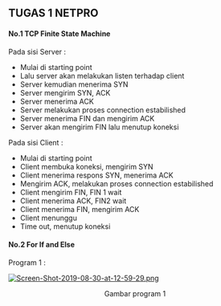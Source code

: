 ## TUGAS 1 NETPRO ##


#### No.1 TCP Finite State Machine ####

Pada sisi Server :

* Mulai di starting point
* Lalu server akan melakukan listen terhadap client
* Server kemudian menerima SYN
* Server mengirim SYN, ACK
* Server menerima ACK
* Server melakukan proses connection estabilished
* Server menerima FIN dan mengirim ACK
* Server akan mengirim FIN lalu menutup koneksi

Pada sisi Client :

* Mulai di starting point
* Client membuka koneksi, mengirim SYN
* Client menerima respons SYN, menerima ACK
* Mengirim ACK, melakukan proses connection estabilished
* Client mengirim FIN, FIN 1 wait
* Client menerima ACK, FIN2 wait
* Client menerima FIN, mengirim ACK
* Client menunggu
* Time out, menutup koneksi

#### No.2 For If and Else ####

Program 1 :

[![Screen-Shot-2019-08-30-at-12-59-29.png](https://i.postimg.cc/1zhzQdnS/Screen-Shot-2019-08-30-at-12-59-29.png)](https://postimg.cc/qNwrcjxD)

<p align="center">
  <a> Gambar program 1</a>
</p>









